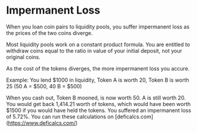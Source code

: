 # Impermanent Loss

When you loan coin pairs to liquidity pools, you suffer impermanent loss as the prices of the two coins diverge.

Most liquidity pools work on a constant product formula. You are entitled to withdraw coins equal to the ratio in value of your initial deposit, not your original coins.
 
As the cost of the tokens diverges, the more impermanent loss you accure. 

Example: You lend $1000 in liquidity, Token A is worth 20, Token B is worth 25 (50 A = $500, 40 B = $500)

When you cash out, Token B mooned, is now worth 50. A is still worth 20. You would get back 1,414.21 worth of tokens, which would have been worth $1500 if you would have held the tokens. You suffered an impermanent loss of 5.72%. You can run these calculations on [deficalcs.com] (https://www.deficalcs.com/)


